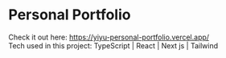 # Personal Portfolio

Check it out here: https://yiyu-personal-portfolio.vercel.app/
<br/>Tech used in this project: TypeScript | React | Next js | Tailwind
